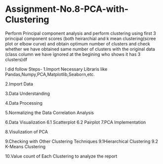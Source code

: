 # Assignment-No.8-PCA-with-Clustering

Perform Principal component analysis and perform clustering using first 
3 principal component scores (both heirarchial and k mean clustering(scree plot or elbow curve) and obtain 
optimum number of clusters and check whether we have obtained same number of clusters with the original data 
(class column we have ignored at the begining who shows it has 3 clusters)df

I did follow Steps-
1.Import Necessary Libraris like Pandas,Numpy,PCA,Matplotlib,Seaborn,etc.

2.Import Data

3.Data Understanding

4.Data Processing

5.Normalizing the Data 
  Correlation Analysis

6.Data Visualization
 6.1 Scatterplot
 6.2 Pairplot
7.PCA Implementation

8.Visulization of PCA

9.Checking with Other Clustering Techniques
 9.1Hierarchical Clustering
 9.2 K-Means Clustering

10.Value count of Each Clustering to analyze the report
